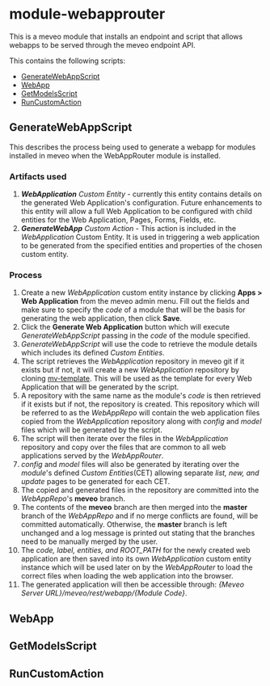 # module-webapprouter

This is a meveo module that installs an endpoint and script that allows webapps to be served through the meveo endpoint API.

This contains the following scripts:
- [GenerateWebAppScript](##GenerateWebAppScript)
- [WebApp](##WebApp)
- [GetModelsScript](##GetModelsScript)
- [RunCustomAction](##RunCustomAction)


## GenerateWebAppScript
This describes the process being used to generate a webapp for modules installed in meveo when the WebAppRouter module is installed.

### Artifacts used
1. _**WebApplication** Custom Entity_  - currently this entity contains details on the generated Web Application's configuration.  Future enhancements to this entity will allow a full Web Application to be configured with child entities for the Web Application, Pages, Forms, Fields, etc.
2. _**GenerateWebApp** Custom Action_ - This action is included in the _WebApplication_ Custom Entity.  It is used in triggering a web application to be generated from the specified entities and properties of the chosen custom entity.

### Process
1. Create a new _WebApplication_ custom entity instance by clicking **Apps > Web Application** from the meveo admin menu.  Fill out the fields and make sure to specify the _code_ of a module that will be the basis for generating the web application, then click **Save**.
2. Click the **Generate Web Application** button which will execute _GenerateWebAppScript_ passing in the _code_ of the module specified.
3. _GenerateWebAppScript_ will use the code to retrieve the module details which includes its defined _Custom Entities_.
4. The script retrieves the _WebApplication_ repository in meveo git if it exists but if not, it will create a new _WebApplication_ repository by cloning [mv-template](https://github.com/meveo-org/mv-template).  This will be used as the template for every Web Application that will be generated by the script.
5. A repository with the same name as the module's _code_ is then retrieved if it exists but if not, the repository is created.  This repository which will be referred to as the _WebAppRepo_ will contain the web application files copied from the _WebApplication_ repository along with _config_ and _model_ files which will be generated by the script.
6. The script will then iterate over the files in the _WebApplication_ repository and copy over the files that are common to all web applications served by the _WebAppRouter_.
7. _config_ and _model_ files will also be generated by iterating over the _module_'s defined _Custom Entities_(CET) allowing separate _list, new, and update_ pages to be generated for each CET.
8. The copied and generated files in the repository are committed into the _WebAppRepo_'s **meveo** branch.
9. The contents of the **meveo** branch are then merged into the **master** branch of the _WebAppRepo_ and if no merge conflicts are found, will be committed automatically.  Otherwise, the **master** branch is left unchanged and a log message is printed out stating that the branches need to be manually merged by the user.
10. The *code, label, entities, and ROOT_PATH* for the newly created web application are then saved into its own _WebApplication_ custom entity instance which will be used later on by the _WebAppRouter_ to load the correct files when loading the web application into the browser.
11. The generated application will then be accessible through: _{Meveo Server URL}/meveo/rest/webapp/{Module Code}_.

## WebApp

## GetModelsScript


## RunCustomAction
